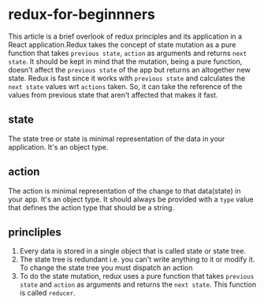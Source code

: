 # redux-for-beginnners
This article is a brief overlook of redux principles and its application in a React application.Redux takes the concept of state mutation as a pure function that takes `previous state`, `action` as arguments and returns `next state`. It should be kept in mind that the mutation, being a pure function, doesn't affect the `previous state` of the app but returns an altogether new state. Redux is fast since it works with `previous state` and calculates the `next state` values wrt `actions` taken. So, it can take the reference of the values from previous state that aren't affected that makes it fast.

## state
The state tree or state is minimal representation of the data in your application. It's an object type.

## action
The action is minimal representation of the change to that data(state) in your app. It's an object type. It should always be provided with a `type` value that defines the action type that should be a string.

## princliples
1. Every data is stored in a single object that is called state or state tree.
2. The state tree is redundant i.e. you can't write anything to it or modify it. To change the state tree you must dispatch an action
3. To do the state mutation, redux uses a pure function that takes `previous state` and `action` as arguments and returns the `next state`. This function is called `reducer`.
